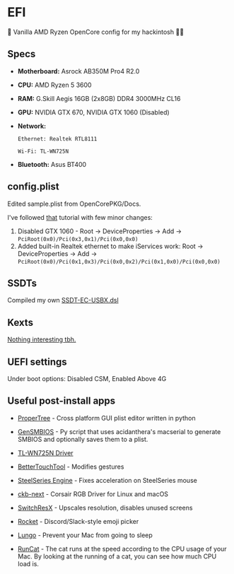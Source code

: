 # EFI
 Vanilla AMD Ryzen OpenCore config for my hackintosh 🏴‍☠️ 
## Specs
* **Motherboard:**  Asrock AB350M Pro4 R2.0

* **CPU:** AMD Ryzen 5 3600

* **RAM:** G.Skill Aegis 16GB (2x8GB) DDR4 3000MHz CL16

* **GPU:** NVIDIA GTX 670, NVIDIA GTX 1060 (Disabled)

* **Network:**

      Ethernet: Realtek RTL8111

      Wi-Fi: TL-WN725N

* **Bluetooth:** Asus BT400

## config.plist

Edited sample.plist from OpenCorePKG/Docs.

I've followed [that](https://khronokernel-2.gitbook.io/opencore-vanilla-desktop-guide/amd-config.plist/amd-config) tutorial with few minor changes:

1. Disabled GTX 1060 - Root -> DeviceProperties -> Add -> `PciRoot(0x0)/Pci(0x3,0x1)/Pci(0x0,0x0)`
2. Added built-in Realtek ethernet to make iServices work: Root -> DeviceProperties -> Add -> `PciRoot(0x0)/Pci(0x1,0x3)/Pci(0x0,0x2)/Pci(0x1,0x0)/Pci(0x0,0x0)`

## SSDTs

Compiled my own [SSDT-EC-USBX.dsl](https://github.com/yungtry/EFI/blob/master/EFI/OC/ACPI/SSDT-EC-USBX.dsl)

## Kexts

[Nothing interesting tbh.](https://github.com/yungtry/EFI/tree/master/EFI/OC/Kexts)

## UEFI settings

Under boot options: Disabled CSM, Enabled Above 4G

## Useful post-install apps

* [ProperTree](https://github.com/corpnewt/ProperTree) - Cross platform GUI plist editor written in python

* [GenSMBIOS](https://github.com/corpnewt/GenSMBIOS) - Py script that uses acidanthera's macserial to generate SMBIOS and optionally saves them to a plist.

* [TL-WN725N Driver](https://www.tp-link.com/en/support/download/tl-wn725n/)

* [BetterTouchTool](https://folivora.ai/) - Modifies gestures

* [SteelSeries Engine](https://steelseries.com/engine) - Fixes acceleration on SteelSeries mouse

* [ckb-next](https://github.com/ckb-next/ckb-next) - Corsair RGB Driver for Linux and macOS

* [SwitchResX](https://www.madrau.com/) - Upscales resolution, disables unused screens

* [Rocket](https://matthewpalmer.net/rocket/) - Discord/Slack-style emoji picker

* [Lungo](https://sindresorhus.com/lungo) - Prevent your Mac from going to sleep

* [RunCat](https://apps.apple.com/us/app/runcat/id1429033973?mt=12) - The cat runs at the speed according to the CPU usage of your Mac. By looking at the running of a cat, you can see how much CPU load is.

